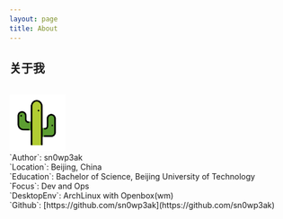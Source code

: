 ```yaml
---
layout: page
title: About
---
```

<h2>关于我</h2><br>
<img src="assets/cactus.png" height=100 weight=100><br>
`Author`: sn0wp3ak<br>
`Location`: Beijing, China<br>
`Education`: Bachelor of Science, Beijing University of Technology<br>
`Focus`: Dev and Ops<br>
`DesktopEnv`: ArchLinux with Openbox(wm)<br>
`Github`: [https://github.com/sn0wp3ak](https://github.com/sn0wp3ak)<br>
